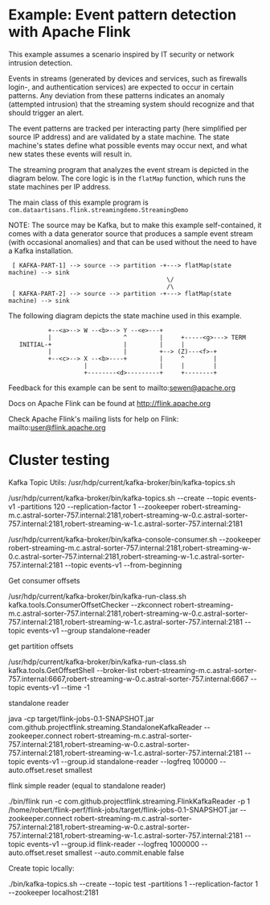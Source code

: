 Example: Event pattern detection with Apache Flink
==================================================

This example assumes a scenario inspired by IT security or network intrusion detection.
 
Events in streams (generated by devices and services, such as firewalls login-, and
authentication services) are expected to occur in certain patterns. Any deviation from
these patterns indicates an anomaly (attempted intrusion) that the streaming system should
recognize and that should trigger an alert.

The event patterns are tracked per interacting party (here simplified per source IP address)
and are validated by a state machine. The state machine's states define what possible
events may occur next, and what new states these events will result in.

The streaming program that analyzes the event stream is depicted in the diagram below.
The core logic is in the `flatMap` function, which runs the state machines per IP address.

The main class of this example program is `com.dataartisans.flink.streamingdemo.StreamingDemo`


NOTE: The source may be Kafka, but to make this example self-contained, it comes with
a data generator source that produces a sample event stream (with occasional anomalies)
and that can be used without the need to have a Kafka installation.

```
 [ KAFKA-PART-1] --> source --> partition -+---> flatMap(state machine) --> sink
                                            \/
                                            /\
 [ KAFKA-PART-2] --> source --> partition -+---> flatMap(state machine) --> sink
```


The following diagram depicts the state machine used in this example.

```
           +--<a>--> W --<b>--> Y --<e>---+
           |                    ^         |     +-----<g>---> TERM
   INITIAL-+                    |         |     |
           |                    |         +--> (Z)---<f>-+
           +--<c>--> X --<b>----+         |     ^        |
                     |                    |     |        |
                     +--------<d>---------+     +--------+
```


Feedback for this example can be sent to mailto:sewen@apache.org

Docs on Apache Flink can be found at http://flink.apache.org

Check Apache Flink's mailing lists for help on Flink: mailto:user@flink.apache.org


# Cluster testing


Kafka Topic Utils: /usr/hdp/current/kafka-broker/bin/kafka-topics.sh 

/usr/hdp/current/kafka-broker/bin/kafka-topics.sh  --create --topic events-v1 -partitions 120 --replication-factor 1 --zookeeper robert-streaming-m.c.astral-sorter-757.internal:2181,robert-streaming-w-0.c.astral-sorter-757.internal:2181,robert-streaming-w-1.c.astral-sorter-757.internal:2181

/usr/hdp/current/kafka-broker/bin/kafka-console-consumer.sh  --zookeeper robert-streaming-m.c.astral-sorter-757.internal:2181,robert-streaming-w-0.c.astral-sorter-757.internal:2181,robert-streaming-w-1.c.astral-sorter-757.internal:2181 --topic events-v1 --from-beginning



Get consumer offsets

/usr/hdp/current/kafka-broker/bin/kafka-run-class.sh kafka.tools.ConsumerOffsetChecker --zkconnect robert-streaming-m.c.astral-sorter-757.internal:2181,robert-streaming-w-0.c.astral-sorter-757.internal:2181,robert-streaming-w-1.c.astral-sorter-757.internal:2181 --topic events-v1 --group standalone-reader


get partition offsets

/usr/hdp/current/kafka-broker/bin/kafka-run-class.sh kafka.tools.GetOffsetShell --broker-list robert-streaming-m.c.astral-sorter-757.internal:6667,robert-streaming-w-0.c.astral-sorter-757.internal:6667 --topic events-v1 --time -1


standalone reader

java -cp target/flink-jobs-0.1-SNAPSHOT.jar com.github.projectflink.streaming.StandaloneKafkaReader --zookeeper.connect robert-streaming-m.c.astral-sorter-757.internal:2181,robert-streaming-w-0.c.astral-sorter-757.internal:2181,robert-streaming-w-1.c.astral-sorter-757.internal:2181 --topic events-v1 --group.id standalone-reader --logfreq 100000 --auto.offset.reset smallest


flink simple reader (equal to standalone reader)

./bin/flink run -c com.github.projectflink.streaming.FlinkKafkaReader -p 1 /home/robert/flink-perf/flink-jobs/target/flink-jobs-0.1-SNAPSHOT.jar --zookeeper.connect robert-streaming-m.c.astral-sorter-757.internal:2181,robert-streaming-w-0.c.astral-sorter-757.internal:2181,robert-streaming-w-1.c.astral-sorter-757.internal:2181 --topic events-v1 --group.id flink-reader --logfreq 1000000 --auto.offset.reset smallest --auto.commit.enable false




Create topic locally:

 ./bin/kafka-topics.sh --create --topic test -partitions 1 --replication-factor 1 --zookeeper localhost:2181

 
